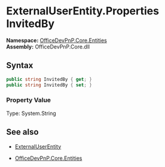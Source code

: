 # ExternalUserEntity.Properties InvitedBy
**Namespace:** [OfficeDevPnP.Core.Entities](OfficeDevPnP.Core.Entities.md)  
**Assembly:** OfficeDevPnP.Core.dll  
## Syntax
```C#
public string InvitedBy { get; }
public string InvitedBy { set; }
```

### Property Value
Type: System.String  

## See also
- [ExternalUserEntity](ExternalUserEntity.md) 

- [OfficeDevPnP.Core.Entities](OfficeDevPnP.Core.Entities.md)
